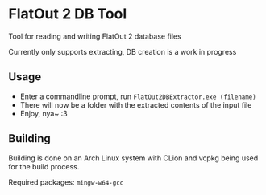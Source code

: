 # FlatOut 2 DB Tool

Tool for reading and writing FlatOut 2 database files

Currently only supports extracting, DB creation is a work in progress

## Usage

- Enter a commandline prompt, run `FlatOut2DBExtractor.exe (filename)`
- There will now be a folder with the extracted contents of the input file
- Enjoy, nya~ :3

## Building

Building is done on an Arch Linux system with CLion and vcpkg being used for the build process.

Required packages: `mingw-w64-gcc`